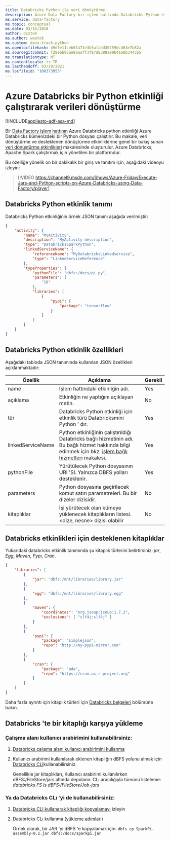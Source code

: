 ```yaml
---
title: Databricks Python ile veri dönüştürme
description: Azure Data Factory bir işlem hattında Databricks Python etkinliğini çalıştırarak verileri nasıl işleyeceğini veya dönüştürebileceğinizi öğrenin.
ms.service: data-factory
ms.topic: conceptual
ms.date: 03/15/2018
author: dcstwh
ms.author: weetok
ms.custom: devx-track-python
ms.openlocfilehash: 49dfe11ceb01471e3b5afadd30259dcd63e7b82a
ms.sourcegitcommit: f28ebb95ae9aaaff3f87d8388a09b41e0b3445b5
ms.translationtype: MT
ms.contentlocale: tr-TR
ms.lasthandoff: 03/29/2021
ms.locfileid: "100373955"
---
```

# <a name="transform-data-by-running-a-python-activity-in-azure-databricks"></a>Azure Databricks bir Python etkinliği çalıştırarak verileri dönüştürme
[!INCLUDE[appliesto-adf-asa-md](includes/appliesto-adf-asa-md.md)]

Bir [Data Factory işlem hattının](concepts-pipelines-activities.md) Azure Databricks python etkinliği Azure Databricks kümenizdeki bir Python dosyası çalıştırır. Bu makale, veri dönüştürme ve desteklenen dönüştürme etkinliklerine genel bir bakış sunan [veri dönüştürme etkinlikleri](transform-data.md) makalesinde oluşturulur. Azure Databricks, Apache Spark çalıştırmak için yönetilen bir platformdur.

Bu özelliğe yönelik on bir dakikalık bir giriş ve tanıtım için, aşağıdaki videoyu izleyin:

> [!VIDEO https://channel9.msdn.com/Shows/Azure-Friday/Execute-Jars-and-Python-scripts-on-Azure-Databricks-using-Data-Factory/player]

## <a name="databricks-python-activity-definition"></a>Databricks Python etkinlik tanımı

Databricks Python etkinliğinin örnek JSON tanımı aşağıda verilmiştir:

```json
{
    "activity": {
        "name": "MyActivity",
        "description": "MyActivity description",
        "type": "DatabricksSparkPython",
        "linkedServiceName": {
            "referenceName": "MyDatabricksLinkedservice",
            "type": "LinkedServiceReference"
        },
        "typeProperties": {
            "pythonFile": "dbfs:/docs/pi.py",
            "parameters": [
                "10"
            ],
            "libraries": [
                {
                    "pypi": {
                        "package": "tensorflow"
                    }
                }
            ]
        }
    }
}
```

## <a name="databricks-python-activity-properties"></a>Databricks Python etkinlik özellikleri

Aşağıdaki tabloda JSON tanımında kullanılan JSON özellikleri açıklanmaktadır:

|Özellik|Açıklama|Gerekli|
|---|---|---|
|name|İşlem hattındaki etkinliğin adı.|Yes|
|açıklama|Etkinliğin ne yaptığını açıklayan metin.|No|
|tür|Databricks Python etkinliği için etkinlik türü Databricksmini Python ' dır.|Yes|
|linkedServiceName|Python etkinliğinin çalıştırıldığı Databricks bağlı hizmetinin adı. Bu bağlı hizmet hakkında bilgi edinmek için bkz. [işlem bağlı hizmetleri](compute-linked-services.md) makalesi.|Yes|
|pythonFile|Yürütülecek Python dosyasının URI 'SI. Yalnızca DBFS yolları desteklenir.|Yes|
|parameters|Python dosyasına geçirilecek komut satırı parametreleri. Bu bir dizeler dizisidir.|No|
|kitaplıklar|İşi yürütecek olan kümeye yüklenecek kitaplıkların listesi. <dize, nesne> dizisi olabilir|No|

## <a name="supported-libraries-for-databricks-activities"></a>Databricks etkinlikleri için desteklenen kitaplıklar

Yukarıdaki databricks etkinlik tanımında şu kitaplık türlerini belirtirsiniz: *jar*, *Egg*, *Maven*, *Pypı*, *Cran*.

```json
{
    "libraries": [
        {
            "jar": "dbfs:/mnt/libraries/library.jar"
        },
        {
            "egg": "dbfs:/mnt/libraries/library.egg"
        },
        {
            "maven": {
                "coordinates": "org.jsoup:jsoup:1.7.2",
                "exclusions": [ "slf4j:slf4j" ]
            }
        },
        {
            "pypi": {
                "package": "simplejson",
                "repo": "http://my-pypi-mirror.com"
            }
        },
        {
            "cran": {
                "package": "ada",
                "repo": "https://cran.us.r-project.org"
            }
        }
    ]
}

```

Daha fazla ayrıntı için kitaplık türleri için [Databricks belgeleri](/azure/databricks/dev-tools/api/latest/libraries#managedlibrarieslibrary) bölümüne bakın.

## <a name="how-to-upload-a-library-in-databricks"></a>Databricks 'te bir kitaplığı karşıya yükleme

### <a name="you-can-use-the-workspace-ui"></a>Çalışma alanı kullanıcı arabirimini kullanabilirsiniz:

1. [Databricks çalışma alanı kullanıcı arabirimini kullanma](/azure/databricks/libraries/#create-a-library)

2. Kullanıcı arabirimi kullanılarak eklenen kitaplığın dBFS yolunu almak için [Databricks CLI](/azure/databricks/dev-tools/cli/#install-the-cli)kullanabilirsiniz.

   Genellikle jar kitaplıkları, Kullanıcı arabirimi kullanılırken dBFS:/FileStore/jars altında depolanır. CLı aracılığıyla tümünü listeleme: *databricks FS ls dBFS:/FileStore/Job-jars*

### <a name="or-you-can-use-the-databricks-cli"></a>Ya da Databricks CLı 'yi de kullanabilirsiniz:

1. [Databricks CLI kullanarak kitaplığı kopyalamayı](/azure/databricks/dev-tools/cli/#copy-a-file-to-dbfs) izleyin

2. Databricks CLı kullanma [(yükleme adımları)](/azure/databricks/dev-tools/cli/#install-the-cli)

   Örnek olarak, bir JAR 'yi dBFS 'e kopyalamak için: `dbfs cp SparkPi-assembly-0.1.jar dbfs:/docs/sparkpi.jar`
